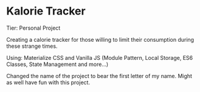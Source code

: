 # Kalorie Tracker

Tier: Personal Project

Creating a calorie tracker for those willing to
limit their consumption during these strange times.

Using: Materialize CSS and Vanilla JS (Module Pattern, Local Storage, ES6 Classes, State Management and more...)

Changed the name of the project to bear the first letter of my name. Might as well have fun with this project.
